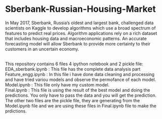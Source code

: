 # Sberbank-Russian-Housing-Market
In May 2017, Sberbank, Russia’s oldest and largest bank, challenged data scientists on Kaggle to develop algorithms which use a broad spectrum of features to predict real prices. Algorithm applications rely on a rich dataset that includes housing data and macroeconomic patterns. An accurate forecasting model will allow Sberbank to provide more certainty to their customers in an uncertain economy.<br><br>


This repository contains 6 files 4 ipython notebook and 2 pickle file:<br>
EDA_sberbank.ipynb : This file has the complete data analysis part<br>
Feature_engg.ipynb : In this file i have done data cleaning and processing and have tried variou models and observe the permofance of each model.<br>
Model.ipynb : This file only have my custom model. <br>
Final.ipynb : This file is using the result of the best model and doing the predictions. You only have to pass the data and you will get the prediction.<br>
The other two files are the pickle file, they are generating from the Model.ipynb file and we are using these files in Final.ipynb file to make the prdictions.<br>
